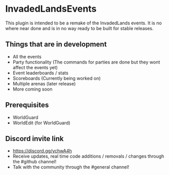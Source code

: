 # InvadedLandsEvents
This plugin is intended to be a remake of the InvadedLands events.
It is no where near done and is in no way ready to be built for stable releases.

## Things that are in development
- All the events
- Party functionality (The commands for parties are done but they wont affect the events yet)
- Event leaderboards / stats
- Scoreboards (Currently being worked on)
- Multiple arenas (later release)
- More coming soon

## Prerequisites
- WorldGuard
- WorldEdit (for WorldGuard)

## Discord invite link
- https://discord.gg/ychwA4h
- Receive updates, real time code additions / removals / changes through the #github channel!
- Talk with the community through the #general channel!
